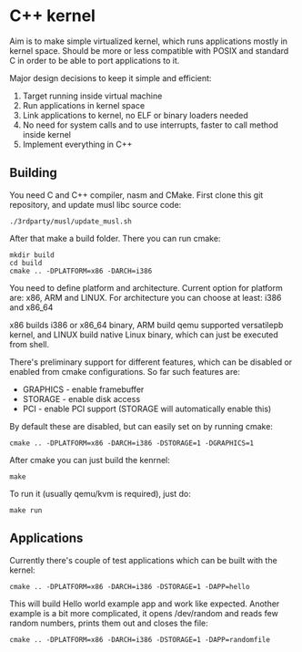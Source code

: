 # C++ kernel

Aim is to make simple virtualized kernel, which runs applications mostly in kernel space.
Should be more or less compatible with POSIX and standard C in order to be able to port
applications to it.

Major design decisions to keep it simple and efficient:

1.  Target running inside virtual machine
2.  Run applications in kernel space
3.  Link applications to kernel, no ELF or binary loaders needed
4.  No need for system calls and to use interrupts, faster to call method inside kernel
5.  Implement everything in C++


## Building

You need C and C++ compiler, nasm and CMake.
First clone this git repository, and update musl libc source code:

    ./3rdparty/musl/update_musl.sh

After that make a build folder. There you can run cmake:

    mkdir build
    cd build
    cmake .. -DPLATFORM=x86 -DARCH=i386

You need to define platform and architecture.
Current option for platform are: x86, ARM and LINUX.
For architecture you can choose at least: i386 and x86_64

x86 builds i386 or x86_64 binary, ARM build qemu supported versatilepb kernel,
and LINUX build native Linux binary, which can just be executed from shell.

There's preliminary support for different features, which can be disabled
or enabled from cmake configurations. So far such features are:

*   GRAPHICS - enable framebuffer
*   STORAGE - enable disk access
*   PCI - enable PCI support (STORAGE will automatically enable this)

By default these are disabled, but can easily set on by running cmake:

    cmake .. -DPLATFORM=x86 -DARCH=i386 -DSTORAGE=1 -DGRAPHICS=1


After cmake you can just build the kenrnel:

    make

To run it (usually qemu/kvm is required), just do:

    make run

## Applications

Currently there's couple of test applications which can be built with the kernel:

    cmake .. -DPLATFORM=x86 -DARCH=i386 -DSTORAGE=1 -DAPP=hello

This will build Hello world example app and work like expected.
Another example is a bit more complicated, it opens /dev/random and reads few random numbers,
prints them out and closes the file:

    cmake .. -DPLATFORM=x86 -DARCH=i386 -DSTORAGE=1 -DAPP=randomfile
